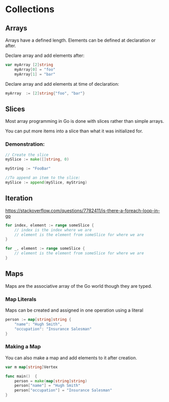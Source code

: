 # Collections

## Arrays

Arrays have a defined length.  Elements can be defined at declaration or after. 

Declare array and add elements after:

```go
var myArray [2]string
    myArray[0] = "foo"
    myArray[1] = "bar"
```

Declare array and add elements at time of declaration: 

```go
myArray  := [2]string{"foo", "bar"}
```


## Slices 

Most array programming in Go is done with slices rather than simple arrays.

You can put more items into a slice than what it was initialized for.

### Demonstration:  

```go
// Create the slice
mySlice := make([]string, 0)

myString := "FooBar"

//To append an item to the slice:
mySlice := append(mySlice, myString)
```


## Iteration

https://stackoverflow.com/questions/7782411/is-there-a-foreach-loop-in-go

```go
for index, element := range someSlice {
    // index is the index where we are
    // element is the element from someSlice for where we are
}

for _, element := range someSlice {
    // element is the element from someSlice for where we are
}
```


## Maps

Maps are the associative array of the Go world though they are typed. 

### Map Literals

Maps can be created and assigned in one operation using a literal

```go
person := map[string]string {
	"name": "Hugh Smith",
	"occupation": "Insurance Salesman"
}
```


### Making a Map

You can also make a map and add elements to it after creation. 

```go
var m map[string]Vertex

func main()  {
	person = make(map[string]string) 
	person["name"] = "Hugh Smith"
	person["occupation"] = "Insurance Salesman"
}

```
